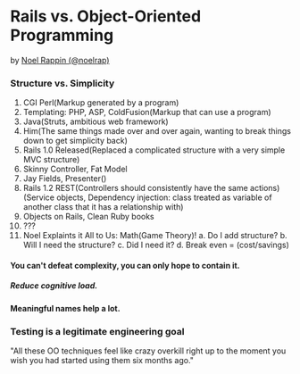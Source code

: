 # Rails vs. Object-Oriented Programming
by [Noel Rappin (@noelrap)](http://www.twitter.com/noelrap)

### Structure vs. Simplicity

1. CGI Perl(Markup generated by a program)
2. Templating: PHP, ASP, ColdFusion(Markup that can use a program)
3. Java(Struts, ambitious web framework)
4. Him(The same things made over and over again, wanting to break things down to get simplicity back)
5. Rails 1.0 Released(Replaced a complicated structure with a very simple MVC structure)
6. Skinny Controller, Fat Model
7. Jay Fields, Presenter()
8. Rails 1.2 REST(Controllers should consistently have the same actions)(Service objects, Dependency injection: class treated as variable of another class that it has a relationship with)
9. Objects on Rails, Clean Ruby books
10. ???
11. Noel Explaints it All to Us: Math(Game Theory)!
	a. Do I add structure?
	b. Will I need the structure?
	c. Did I need it?
	d. Break even = (cost/savings)

#### You can't defeat complexity, you can only hope to contain it.

##### Reduce cognitive load.

**Meaningful names help a lot.**

### Testing is a legitimate engineering goal

"All these OO techniques feel like crazy overkill right up to the moment you wish you had started using them six months ago."